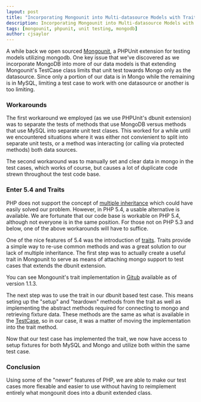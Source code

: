 ```yaml
---
layout: post
title: "Incorporating Mongounit into Multi-datasource Models with Traits"
description: Incorporating Mongounit into Multi-datasource Models with Traits
tags: [mongounit, phpunit, unit testing, mongodb]
author: cjsaylor
---
```


A while back we open sourced [Mongounit](https://github.com/zumba/mongounit), a PHPUnit extension for testing models utilizing mongodb. One key issue that we've discovered as we incorporate MongoDB into more of our data models is that extending Mongounit's TestCase class limits that unit test towards Mongo only as the datasource. Since only a portion of our data is in Mongo while the remaining is in MySQL, limiting a test case to work with one datasource or another is too limiting.

### Workarounds

The first workaround we employed (as we use PHPUnit's dbunit extension) was to separate the tests of methods that use MongoDB versus methods that use MySQL into separate unit test clases. This worked for a while until we encountered situations where it was either not convienient to split into separate unit tests, or a method was interacting (or calling via protected methods) both data sources.

The second workaround was to manually set and clear data in mongo in the test cases, which works of course, but causes a lot of duplicate code strewn throughout the test code base.

### Enter 5.4 and Traits

PHP does not support the concept of [multiple inheritance](http://en.wikipedia.org/wiki/Multiple_inheritance) which could have easily solved our problem. However, in PHP 5.4, a usable alternative is available. We are fortunate that our code base is workable on PHP 5.4, although not everyone is in the same position. For those not on PHP 5.3 and below, one of the above workarounds will have to suffice.

One of the nice features of 5.4 was the introduction of [traits](http://php.net/traits). Traits provide a simple way to re-use common methods and was a great solution to our lack of multiple inheritance. The first step was to actually create a useful trait in Mongounit to serve as means of attaching mongo support to test cases that extends the dbunit extension.

You can see Mongounit's trait implementation in [Gitub](https://github.com/zumba/mongounit/blob/master/src/Zumba/PHPUnit/Extensions/Mongo/TestTrait.php) available as of version 1.1.3.

The next step was to use the trait in our dbunit based test case. This means seting up the "setup" and "teardown" methods from the trait as well as implementing the abstract methods required for connecting to mongo and retrieving fixture data. These methods are the same as what is available in the [TestCase](https://github.com/zumba/mongounit/blob/master/src/Zumba/PHPUnit/Extensions/Mongo/TestCase.php), so in our case, it was a matter of moving the implementation into the trait method.

<script src="https://gist.github.com/cjsaylor/7243308.js"> </script>

Now that our test case has implemented the trait, we now have access to setup fixtures for both MySQL and Mongo and utilize both within the same test case.

### Conclusion

Using some of the "newer" features of PHP, we are able to make our test cases more flexable and easier to use without having to reimplement entirely what mongounit does into a dbunit extended class.
